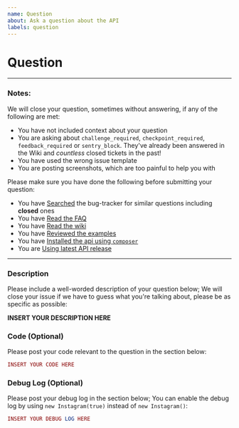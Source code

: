 ```yaml
---
name: Question
about: Ask a question about the API
labels: question
---
```

# Question

---

### Notes:
We will close your question, sometimes without answering, if any of the following are met:
* You have not included context about your question
* You are asking about `challenge_required`, `checkpoint_required`, `feedback_required` or `sentry_block`. They've already been answered in the Wiki and *countless* closed tickets in the past!
* You have used the wrong issue template
* You are posting screenshots, which are too painful to help you with 

Please make sure you have done the following before submitting your question:
* You have [Searched](https://github.com/mgp25/Instagram-API/search?type=Issues) the bug-tracker for similar questions including **closed** ones
* You have [Read the FAQ](https://github.com/mgp25/Instagram-API/wiki/FAQ)
* You have [Read the wiki](https://github.com/mgp25/Instagram-API/wiki)
* You have [Reviewed the examples](https://github.com/mgp25/Instagram-API/tree/master/examples)
* You have [Installed the api using ``composer``](https://github.com/mgp25/Instagram-API#installation)
* You are [Using latest API release](https://github.com/mgp25/Instagram-API/releases)

---

### Description
Please include a well-worded description of your question below; We will close your issue if we have to guess what you're talking about, please be as specific as possible:

__INSERT YOUR DESCRIPTION HERE__

### Code (Optional)
Please post your code relevant to the question in the section below:
```php
INSERT YOUR CODE HERE
``` 

### Debug Log (Optional)
Please post your debug log in the section below; You can enable the debug log by using `new Instagram(true)` instead of `new Instagram()`:
```php
INSERT YOUR DEBUG LOG HERE
```